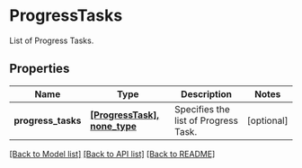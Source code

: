 # ProgressTasks

List of Progress Tasks.

## Properties
Name | Type | Description | Notes
------------ | ------------- | ------------- | -------------
**progress_tasks** | [**[ProgressTask], none_type**](ProgressTask.md) | Specifies the list of Progress Task. | [optional] 

[[Back to Model list]](../README.md#documentation-for-models) [[Back to API list]](../README.md#documentation-for-api-endpoints) [[Back to README]](../README.md)


